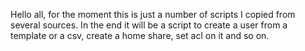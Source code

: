 Hello all,
for the moment this is just a number of scripts I copied from several sources.
In the end it will be a script to create a user from a template or a csv, create a home share, set acl on it and so on.